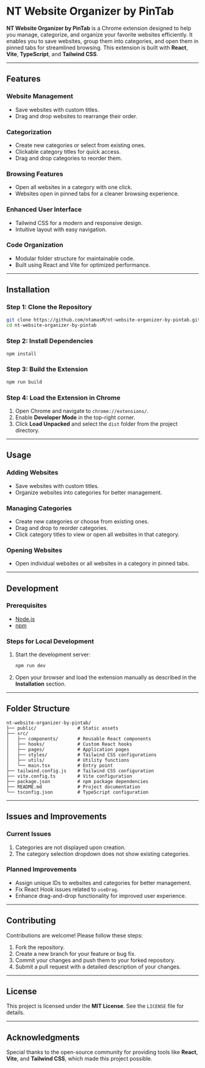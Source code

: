 # NT Website Organizer by PinTab

**NT Website Organizer by PinTab** is a Chrome extension designed to help you manage, categorize, and organize your favorite websites efficiently. It enables you to save websites, group them into categories, and open them in pinned tabs for streamlined browsing. This extension is built with **React**, **Vite**, **TypeScript**, and **Tailwind CSS**.

---

## Features

### Website Management

- Save websites with custom titles.
- Drag and drop websites to rearrange their order.

### Categorization

- Create new categories or select from existing ones.
- Clickable category titles for quick access.
- Drag and drop categories to reorder them.

### Browsing Features

- Open all websites in a category with one click.
- Websites open in pinned tabs for a cleaner browsing experience.

### Enhanced User Interface

- Tailwind CSS for a modern and responsive design.
- Intuitive layout with easy navigation.

### Code Organization

- Modular folder structure for maintainable code.
- Built using React and Vite for optimized performance.

---

## Installation

### Step 1: Clone the Repository

```bash
git clone https://github.com/ntamasM/nt-website-organizer-by-pintab.git
cd nt-website-organizer-by-pintab
```

### Step 2: Install Dependencies

```bash
npm install
```

### Step 3: Build the Extension

```bash
npm run build
```

### Step 4: Load the Extension in Chrome

1. Open Chrome and navigate to `chrome://extensions/`.
2. Enable **Developer Mode** in the top-right corner.
3. Click **Load Unpacked** and select the `dist` folder from the project directory.

---

## Usage

### Adding Websites

- Save websites with custom titles.
- Organize websites into categories for better management.

### Managing Categories

- Create new categories or choose from existing ones.
- Drag and drop to reorder categories.
- Click category titles to view or open all websites in that category.

### Opening Websites

- Open individual websites or all websites in a category in pinned tabs.

---

## Development

### Prerequisites

- [Node.js](https://nodejs.org/)
- [npm](https://www.npmjs.com/)

### Steps for Local Development

1. Start the development server:
   ```bash
   npm run dev
   ```
2. Open your browser and load the extension manually as described in the **Installation** section.

---

## Folder Structure

```
nt-website-organizer-by-pintab/
├── public/               # Static assets
├── src/
│   ├── components/       # Reusable React components
│   ├── hooks/            # Custom React hooks
│   ├── pages/            # Application pages
│   ├── styles/           # Tailwind CSS configurations
│   ├── utils/            # Utility functions
│   └── main.tsx          # Entry point
├── tailwind.config.js    # Tailwind CSS configuration
├── vite.config.ts        # Vite configuration
├── package.json          # npm package dependencies
├── README.md             # Project documentation
└── tsconfig.json         # TypeScript configuration
```

---

## Issues and Improvements

### Current Issues

1. Categories are not displayed upon creation.
2. The category selection dropdown does not show existing categories.

### Planned Improvements

- Assign unique IDs to websites and categories for better management.
- Fix React Hook issues related to `useDrag`.
- Enhance drag-and-drop functionality for improved user experience.

---

## Contributing

Contributions are welcome! Please follow these steps:

1. Fork the repository.
2. Create a new branch for your feature or bug fix.
3. Commit your changes and push them to your forked repository.
4. Submit a pull request with a detailed description of your changes.

---

## License

This project is licensed under the **MIT License**. See the `LICENSE` file for details.

---

## Acknowledgments

Special thanks to the open-source community for providing tools like **React**, **Vite**, and **Tailwind CSS**, which made this project possible.
